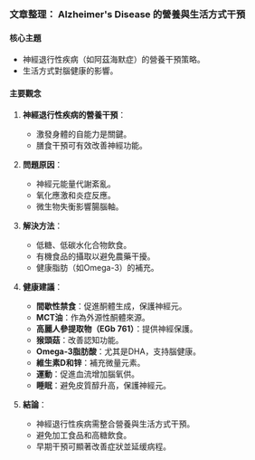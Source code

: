 ### 文章整理： Alzheimer's Disease 的營養與生活方式干預

#### 核心主題
- 神經退行性疾病（如阿茲海默症）的營養干預策略。
- 生活方式對腦健康的影響。

#### 主要觀念
1. **神經退行性疾病的營養干預**：
   - 激發身體的自能力是關鍵。
   - 膳食干預可有效改善神經功能。

2. **問題原因**：
   - 神經元能量代謝紊亂。
   - 氧化應激和炎症反應。
   - 微生物失衡影響腸腦軸。

3. **解決方法**：
   - 低糖、低碳水化合物飲食。
   - 有機食品的攝取以避免農藥干擾。
   - 健康脂肪（如Omega-3）的補充。

4. **健康建議**：
   - **間歇性禁食**：促進酮體生成，保護神經元。
   - **MCT油**：作為外源性酮體來源。
   - **高麗人參提取物（EGb 761）**：提供神經保護。
   - **猴頭菇**：改善認知功能。
   - **Omega-3脂肪酸**：尤其是DHA，支持腦健康。
   - **維生素D和锌**：補充微量元素。
   - **運動**：促進血流增加腦氧供。
   - **睡眠**：避免皮質醇升高，保護神經元。

5. **結論**：
   - 神經退行性疾病需整合營養與生活方式干預。
   - 避免加工食品和高糖飲食。
   - 早期干預可顯著改善症狀並延缓病程。